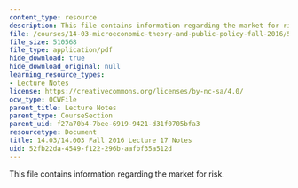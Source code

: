 ```yaml
---
content_type: resource
description: This file contains information regarding the market for risk.
file: /courses/14-03-microeconomic-theory-and-public-policy-fall-2016/52fb22da4549f122296baafbf35a512d_MIT14_03F16_lec17.pdf
file_size: 510568
file_type: application/pdf
hide_download: true
hide_download_original: null
learning_resource_types:
- Lecture Notes
license: https://creativecommons.org/licenses/by-nc-sa/4.0/
ocw_type: OCWFile
parent_title: Lecture Notes
parent_type: CourseSection
parent_uid: f27a70b4-7bee-6919-9421-d31f0705bfa3
resourcetype: Document
title: 14.03/14.003 Fall 2016 Lecture 17 Notes
uid: 52fb22da-4549-f122-296b-aafbf35a512d
---
```

This file contains information regarding the market for risk.